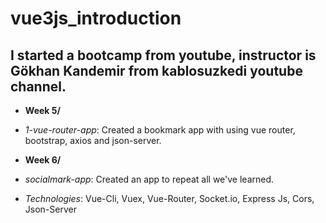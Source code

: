 # vue3js_introduction
## I started a bootcamp from youtube, instructor is Gökhan Kandemir from kablosuzkedi youtube channel.


- **Week 5/**
- *1-vue-router-app*: Created a bookmark app with using vue router, bootstrap, axios and json-server.

- **Week 6/**
- *socialmark-app*: Created an app to repeat all we've learned. 
- *Technologies*: Vue-Cli, Vuex, Vue-Router, Socket.io, Express Js, Cors, Json-Server